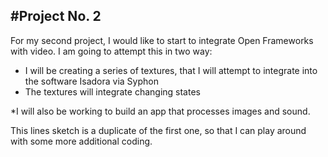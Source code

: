 #Project No. 2
-------

For my second project, I would like to start to integrate Open Frameworks with video.  I am going to attempt this in two way:

* I will be creating a series of textures, that I will attempt to integrate into the software Isadora via Syphon
* The textures will integrate changing states

*I will also be working to build an app that processes images and sound.


This lines sketch is a duplicate of the first one, so that I can play around with some more additional coding.
